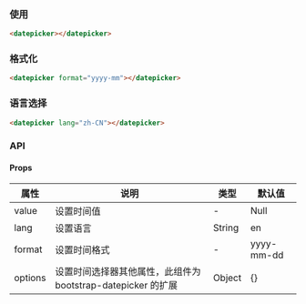 <row>
  <column :md=12>

  ### 使用

  <datepicker></datepicker>

  ```html
  <datepicker></datepicker>
  ```

  ### 格式化

  <datepicker format="yyyy-mm"></datepicker>

  ```html
  <datepicker format="yyyy-mm"></datepicker>
  ```

  ### 语言选择

  <datepicker lang="zh-CN"></datepicker>

  ```html
  <datepicker lang="zh-CN"></datepicker>
  ```

  ### API

  <portlet title="Datepicker" icon="map-signs" theme="light" bordered>

  #### Props

  <div class="table-scrollable table-scrollable-borderless">
      <table class="table table-hover table-bordered">
          <thead>
              <tr class="uppercase">
                  <th> 属性 </th>
                  <th> 说明 </th>
                  <th> 类型 </th>
                  <th> 默认值 </th>
              </tr>
          </thead>
          <tbody>
              <tr>
                  <td> value </td>
                  <td> 设置时间值 </td>
                  <td> - </td>
                  <td> Null </td>
              </tr>
              <tr>
                  <td> lang </td>
                  <td> 设置语言 </td>
                  <td> String </td>
                  <td> en </td>
              </tr>
              <tr>
                  <td> format </td>
                  <td> 设置时间格式 </td>
                  <td> - </td>
                  <td> yyyy-mm-dd </td>
              </tr>
              <tr>
                  <td> options </td>
                  <td> 设置时间选择器其他属性，此组件为 bootstrap-datepicker 的扩展 </td>
                  <td> Object </td>
                  <td> {} </td>
              </tr>
          </tbody>
      </table>
  </div>
  </portlet>

  </column>
</row>
